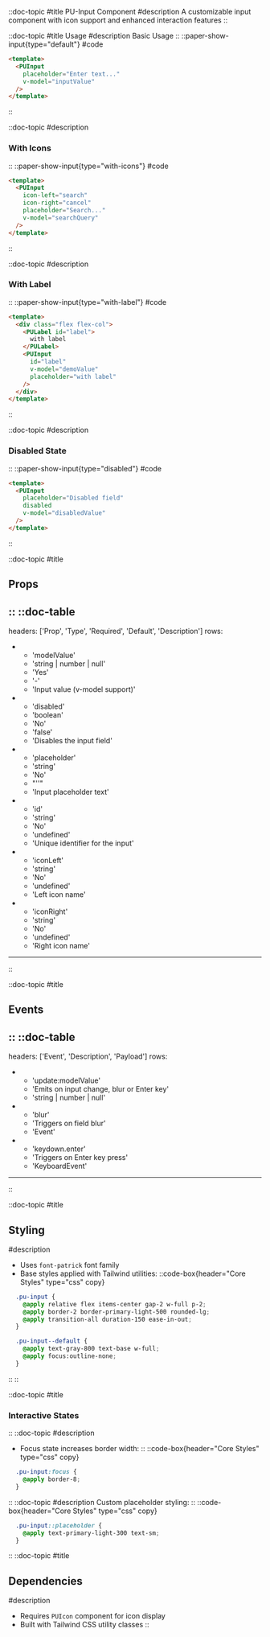 
::doc-topic
#title
PU-Input Component
#description
A customizable input component with icon support and enhanced interaction features
::

::doc-topic
#title
Usage
#description
Basic Usage
::
::paper-show-input{type="default"}
#code
```html
<template>
  <PUInput 
    placeholder="Enter text..."
    v-model="inputValue"
  />
</template>
```
::

::doc-topic
#description
### With Icons
::
::paper-show-input{type="with-icons"}
#code
```html
<template>
  <PUInput
    icon-left="search"
    icon-right="cancel"
    placeholder="Search..."
    v-model="searchQuery"
  />
</template>
```
::

::doc-topic
#description
### With Label
::
::paper-show-input{type="with-label"}
#code
```html
<template>
  <div class="flex flex-col">
    <PULabel id="label">
      with label
    </PULabel>
    <PUInput
      id="label"
      v-model="demoValue"
      placeholder="with label"
    />
  </div>
</template>
```
::

::doc-topic
#description
### Disabled State
::
::paper-show-input{type="disabled"}
#code
```html
<template>
  <PUInput
    placeholder="Disabled field"
    disabled
    v-model="disabledValue"
  />
</template>
```
::

::doc-topic
#title
## Props
::
::doc-table
---
headers: ['Prop', 'Type', 'Required', 'Default', 'Description']
rows:
  - - 'modelValue'
    - 'string | number | null'
    - 'Yes'
    - '-'
    - 'Input value (v-model support)'
  - - 'disabled'
    - 'boolean'
    - 'No'
    - 'false'
    - 'Disables the input field'
  - - 'placeholder'
    - 'string'
    - 'No'
    - "''"
    - 'Input placeholder text'
  - - 'id'
    - 'string'
    - 'No'
    - 'undefined'
    - 'Unique identifier for the input'
  - - 'iconLeft'
    - 'string'
    - 'No'
    - 'undefined'
    - 'Left icon name'
  - - 'iconRight'
    - 'string'
    - 'No'
    - 'undefined'
    - 'Right icon name'
---
::

::doc-topic
#title
## Events
::
::doc-table
---
headers: ['Event', 'Description', 'Payload']
rows:
  - - 'update:modelValue'
    - 'Emits on input change, blur or Enter key'
    - 'string | number | null'
  - - 'blur'
    - 'Triggers on field blur'
    - 'Event'
  - - 'keydown.enter'
    - 'Triggers on Enter key press'
    - 'KeyboardEvent'
---
::

::doc-topic
#title
## Styling
#description
- Uses `font-patrick` font family
- Base styles applied with Tailwind utilities:
::code-box{header="Core Styles" type="css" copy}
```css
  .pu-input {
    @apply relative flex items-center gap-2 w-full p-2;
    @apply border-2 border-primary-light-500 rounded-lg;
    @apply transition-all duration-150 ease-in-out;
  }

  .pu-input--default {
    @apply text-gray-800 text-base w-full;
    @apply focus:outline-none;
  }
```
::
::

::doc-topic
#title
### Interactive States
::
::doc-topic
#description
- Focus state increases border width:
::
::code-box{header="Core Styles" type="css" copy}
```css
  .pu-input:focus {
    @apply border-8;
  }
```
::
::doc-topic
#description
Custom placeholder styling:
::
::code-box{header="Core Styles" type="css" copy}
```css
  .pu-input::placeholder {
    @apply text-primary-light-300 text-sm;
  }
```
::
::doc-topic
#title
## Dependencies
#description
- Requires `PUIcon` component for icon display
- Built with Tailwind CSS utility classes
::